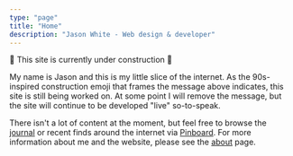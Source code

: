 ```yaml
---
type: "page"
title: "Home"
description: "Jason White - Web design & developer"
---
```


🚧 This site is currently under construction 🚧

My name is Jason and this is my little slice of the internet. As the 90s-inspired construction emoji that frames the message above indicates, this site is still being worked on. At some point I will remove the message, but the site will continue to be developed "live" so-to-speak.

There isn't a lot of content at the moment, but feel free to browse the [journal](/journal/) or recent finds around the internet via <a href="https://pinboard.in/u:jasonwhite" target="_blank">Pinboard</a>. For more information about me and the website, please see the [about](/about/) page.